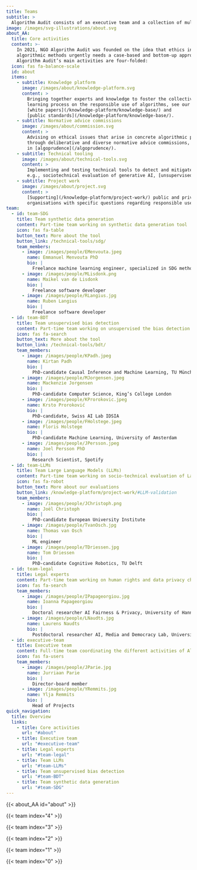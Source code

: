 ```yaml
---
title: Teams
subtitle: >
  Algorithm Audit consists of an executive team and a collection of multidisciplinary experts that contribute to projects on a part-time basis.
image: /images/svg-illustrations/about.svg
about_AA:
  title: Core activities
  content: >-
    In 2021, NGO Algorithm Audit was founded on the idea that ethics in
    algorithmic methods urgently needs a case-based and bottom-up approach.
    Algorithm Audit’s main activities are four-folded:
  icon: fas fa-balance-scale
  id: about
  items:
    - subtitle: Knowledge platform
      image: /images/about/knowledge-platform.svg
      content: >
        Bringing together experts and knowledge to foster the collective
        learning process on the responsible use of algorithms, see our
        [white papers](/knowledge-platform/knowledge-base/) and
        [public standards](/knowledge-platform/knowledge-base/).
    - subtitle: Normative advice commissions
      image: /images/about/commission.svg
      content: >
        Advising on ethical issues that arise in concrete algorithmic practice
        through deliberative and diverse normative advice commissions, resulting
        in [algoprudence](/algoprudence/).
    - subtitle: Technical tooling
      image: /images/about/technical-tools.svg
      content: >
        Implementing and testing technical tools to detect and mitigate bias,
        e.g., sociotechnical evaluation of generative AI, [unsupervised bias detection](/technical-tools/bdt/) and [synthetic data generation](/technical-tools/sdg/).
    - subtitle: Project work
      image: /images/about/project.svg
      content: >
        [Supporting](/knowledge-platform/project-work/) public and private sector
        organisations with specific questions regarding responsible use of AI, from a not-for-profit perspective.
team:
  - id: team-SDG
    title: Team synthetic data generation
    content: Part-time team working on synthetic data generation tool
    icon: fas fa-table
    button_text: More about the tool
    button_link: /technical-tools/sdg/
    team_members:
      - image: /images/people/EMenvouta.jpeg
        name: Emmanuel Menvouta PhD
        bio: |
          Freelance machine learning engineer, specialized in SDG methodology
      - image: /images/people/MLisdonk.png
        name: Maikel van de Lisdonk
        bio: |
          Freelance software developer
      - image: /images/people/RLangius.jpg
        name: Ruben Langius
        bio: |
          Freelance software developer
  - id: team-BDT
    title: Team unsupervised bias detection
    content: Part-time team working on unsupervised the bias detection tool
    icon: fas fa-search
    button_text: More about the tool
    button_link: /technical-tools/bdt/
    team_members:
      - image: /images/people/KPadh.jpeg
        name: Kirtan Padh
        bio: |
          PhD-candidate Causal Inference and Machine Learning, TU München
      - image: /images/people/MJorgensen.jpeg
        name: Mackenzie Jorgensen
        bio: |
          PhD-candidate Computer Science, King’s College London
      - image: /images/people/KProrokovic.jpeg
        name: Krsto Proroković
        bio: |
          PhD-candidate, Swiss AI Lab IDSIA
      - image: /images/people/FHolstege.jpeg
        name: Floris Holstege
        bio: |
          PhD-candidate Machine Learning, University of Amsterdam
      - image: /images/people/JPersson.jpeg
        name: Joel Persson PhD
        bio: |
          Research Scientist, Spotify
  - id: team-LLMs
    title: Team Large Language Models (LLMs)
    content: Part-time team working on socio-technical evaluation of Large Language Models
    icon: fas fa-robot
    button_text: More about our evaluations
    button_link: /knowledge-platform/project-work/#LLM-validation
    team_members:
      - image: /images/people/JChristoph.png
        name: Joël Christoph
        bio: |
          PhD-candidate European University Institute
      - image: /images/people/TvanOsch.jpg
        name: Thomas van Osch
        bio: |
          ML engineer
      - image: /images/people/TDriessen.jpg
        name: Tom Driessen
        bio: |
          PhD-candidate Cognitive Robotics, TU Delft
  - id: team-legal
    title: Legal experts
    content: Part-time team working on human rights and data privacy challenges
    icon: fas fa-search
    team_members:
      - image: /images/people/IPapageorgiou.jpg
        name: Ioanna Papageorgiou
        bio: |
          Doctoral researcher AI Fairness & Privacy, University of Hannover
      - image: /images/people/LNaudts.jpg
        name: Laurens Naudts
        bio: |
          Postdoctoral researcher AI, Media and Democracy Lab, University of Amsterdam
  - id: executive-team
    title: Executive team
    content: Full-time team coordinating the different activities of Algorithm Audit
    icon: fas fa-users
    team_members:
      - image: /images/people/JParie.jpg
        name: Jurriaan Parie
        bio: |
          Director-board member
      - image: /images/people/YRemmits.jpg
        name: Ylja Remmits
        bio: |
          Head of Projects
quick_navigation:
  title: Overview
  links:
    - title: Core activities
      url: "#about"
    - title: Executive team
      url: "#executive-team"
    - title: Legal experts
      url: "#team-legal"
    - title: Team LLMs
      url: "#team-LLMs"
    - title: Team unsupervised bias detection
      url: "#team-BDT"
    - title: Team synthetic data generation
      url: "#team-SDG"
---
```


{{< about_AA id="about" >}}

{{< team index="4" >}}

{{< team index="3" >}}

{{< team index="2" >}}

{{< team index="1" >}}

{{< team  index="0" >}}
